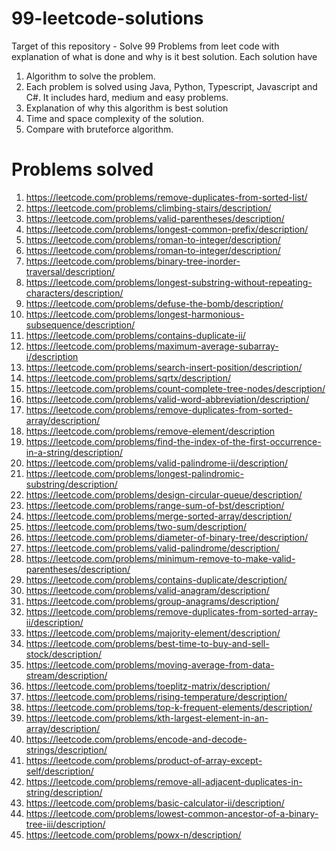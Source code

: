 # 99-leetcode-solutions
Target of this repository - Solve 99 Problems from leet code with explanation of what is done and why is it best solution. 
Each solution have 
1. Algorithm to solve the problem.
2. Each problem is solved using Java, Python, Typescript, Javascript and C#. It includes hard, medium and easy problems.
3. Explanation of why this algorithm is best solution
4. Time and space complexity of the solution.
5. Compare with bruteforce algorithm.


# Problems solved
1. https://leetcode.com/problems/remove-duplicates-from-sorted-list/
2. https://leetcode.com/problems/climbing-stairs/description/
3. https://leetcode.com/problems/valid-parentheses/description/
4. https://leetcode.com/problems/longest-common-prefix/description/
5. https://leetcode.com/problems/roman-to-integer/description/
6. https://leetcode.com/problems/roman-to-integer/description/
7. https://leetcode.com/problems/binary-tree-inorder-traversal/description/
8. https://leetcode.com/problems/longest-substring-without-repeating-characters/description/
9. https://leetcode.com/problems/defuse-the-bomb/description/
10. https://leetcode.com/problems/longest-harmonious-subsequence/description/
11. https://leetcode.com/problems/contains-duplicate-ii/
12. https://leetcode.com/problems/maximum-average-subarray-i/description
13. https://leetcode.com/problems/search-insert-position/description/
14. https://leetcode.com/problems/sqrtx/description/
15. https://leetcode.com/problems/count-complete-tree-nodes/description/
16. https://leetcode.com/problems/valid-word-abbreviation/description/
17. https://leetcode.com/problems/remove-duplicates-from-sorted-array/description/
18. https://leetcode.com/problems/remove-element/description
19. https://leetcode.com/problems/find-the-index-of-the-first-occurrence-in-a-string/description/
20. https://leetcode.com/problems/valid-palindrome-ii/description/
21. https://leetcode.com/problems/longest-palindromic-substring/description/
22. https://leetcode.com/problems/design-circular-queue/description/
23. https://leetcode.com/problems/range-sum-of-bst/description/
24. https://leetcode.com/problems/merge-sorted-array/description/
25. https://leetcode.com/problems/two-sum/description/
26. https://leetcode.com/problems/diameter-of-binary-tree/description/
27. https://leetcode.com/problems/valid-palindrome/description/
28. https://leetcode.com/problems/minimum-remove-to-make-valid-parentheses/description/
29. https://leetcode.com/problems/contains-duplicate/description/
30. https://leetcode.com/problems/valid-anagram/description/
31. https://leetcode.com/problems/group-anagrams/description/
32. https://leetcode.com/problems/remove-duplicates-from-sorted-array-ii/description/
33. https://leetcode.com/problems/majority-element/description/
34. https://leetcode.com/problems/best-time-to-buy-and-sell-stock/description/
35. https://leetcode.com/problems/moving-average-from-data-stream/description/
36. https://leetcode.com/problems/toeplitz-matrix/description/
37. https://leetcode.com/problems/rising-temperature/description/
38.  https://leetcode.com/problems/top-k-frequent-elements/description/
39. https://leetcode.com/problems/kth-largest-element-in-an-array/description/
40.  https://leetcode.com/problems/encode-and-decode-strings/description/
41.  https://leetcode.com/problems/product-of-array-except-self/description/
42.  https://leetcode.com/problems/remove-all-adjacent-duplicates-in-string/description/
43.  https://leetcode.com/problems/basic-calculator-ii/description/
44.  https://leetcode.com/problems/lowest-common-ancestor-of-a-binary-tree-iii/description/
45.  https://leetcode.com/problems/powx-n/description/
    
